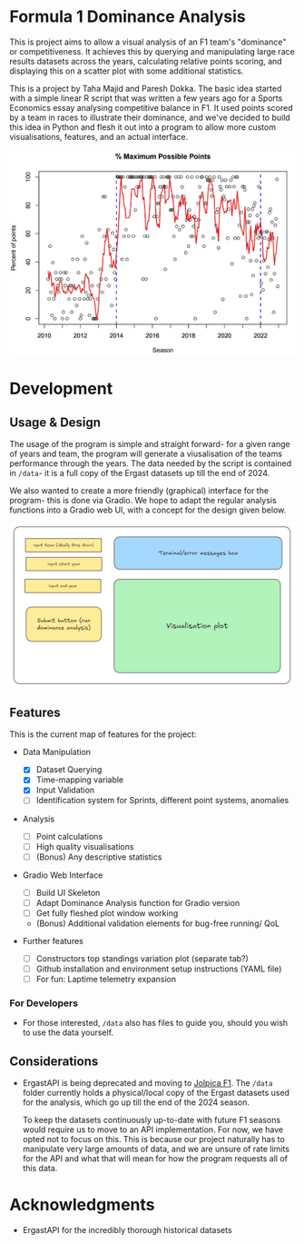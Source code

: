 # Formula 1 Dominance Analysis

This is project aims to allow a visual analysis of an F1 team's "dominance" or competitiveness. It achieves this by querying and manipulating large race results datasets across the years, calculating relative points scoring, and displaying this on a scatter plot with some additional statistics.

This is a project by Taha Majid and Paresh Dokka. The basic idea started with a simple linear R script that was written a few years ago for a Sports Economics essay analysing competitive balance in F1. It used points scored by a team in races to illustrate their dominance, and we've decided to build this idea in Python and flesh it out into a program to allow more custom visualisations, features, and an actual interface.

![old R script example output visualisation](docs/old_R_export_percpoints.JPG)

# Development

## Usage & Design

The usage of the program is simple and straight forward- for a given range of years and team, the program will generate a viusalisation of the teams performance through the years. The data needed by the script is contained in `/data`- it is a full copy of the Ergast datasets up till the end of 2024.

We also wanted to create a more friendly (graphical) interface for the program- this is done via Gradio. We hope to adapt the regular analysis functions into a Gradio web UI, with a concept for the design given below.

![pic of gr interface concept 2](docs/gr_interface_concept_2.png)

## Features

This is the current map of features for the project:

- Data Manipulation
    - [x] Dataset Querying
    - [x] Time-mapping variable
    - [x] Input Validation
    - [ ] Identification system for Sprints, different point systems, anomalies

- Analysis
    - [ ] Point calculations
    - [ ] High quality visualisations
    - [ ] (Bonus) Any descriptive statistics

- Gradio Web Interface
    - [ ] Build UI Skeleton
    - [ ] Adapt Dominance Analysis function for Gradio version
    - [ ] Get fully fleshed plot window working
    - (Bonus) Additional validation elements for bug-free running/ QoL

- Further features
    - [ ] Constructors top standings variation plot (separate tab?)
    - [ ] Github installation and environment setup instructions (YAML file)
    - [ ] For fun: Laptime telemetry expansion

### For Developers
- For those interested, `/data` also has files to guide you, should you wish to use the data yourself.

## Considerations

- ErgastAPI is being deprecated and moving to [Jolpica F1](https://github.com/jolpica/jolpica-f1). The `/data` folder currently holds a physical/local copy of the Ergast datasets used for the analysis, which go up till the end of the 2024 season.

    To keep the datasets continuously up-to-date with future F1 seasons would require us to move to an API implementation. For now, we have opted not to focus on this. This is because our project naturally has to manipulate very large amounts of data, and we are unsure of rate limits for the API and what that will mean for how the program requests all of this data.

# Acknowledgments
- ErgastAPI for the incredibly thorough historical datasets